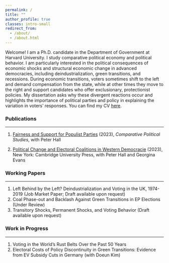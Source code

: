 ```yaml
---
permalink: /
title: ""
author_profile: true
classes: intro-small
redirect_from: 
  - /about/
  - /about.html
---
```

 

Welcome! I am a Ph.D. candidate in the Department of Government at Harvard University. I study comparative political economy and political behavior. I am particularly interested in the political consequences of economic shocks and structural economic change in advanced democracies, including deindustrialization, green transitions, and recessions. During economic transitions, voters sometimes shift to the left and demand compensation from the state, while at other times they move to the right and support candidates who offer exclusionary, protectionist policies. My dissertation asks why these divergent reactions occur and highlights the importance of political parties and policy in explaining the variation in voters’ responses. You can find my CV [here](https://sung-in-kim.github.io/files/CV_SungInKim.pdf).


### Publications
-----
1. [Fairness and Support for Populist Parties](https://journals.sagepub.com/doi/abs/10.1177/00104140231193013) (2023), _Comparative Political Studies_, with Peter Hall

2. [Political Change and Electoral Coalitions in Western Democracie](https://www.cambridge.org/core/elements/abs/political-change-and-electoral-coalitions-in-western-democracies/C90F49A2985854B029F1645E4CCF2445) (2023), New York: Cambridge University Press, with Peter Hall and Georgina Evans

### Working Papers
-----
1. Left Behind by the Left? Deindustrialization and Voting in the UK, 1974-2019 (Job Market Paper; Draft available upon request)
2. Coal Phase-out and Backlash Against Green Transitions in EP Elections (Under Review)
3. Transitory Shocks, Permanent Shocks, and Voting Behavior (Draft available upon request)

### Work in Progress
-----
1. Voting in the World’s Rust Belts Over the Past 50 Years
2. Electoral Costs of Policy Discontinuity in Green Transitions: Evidence from EV Subsidy Cuts in
Germany (with Doeun Kim)

